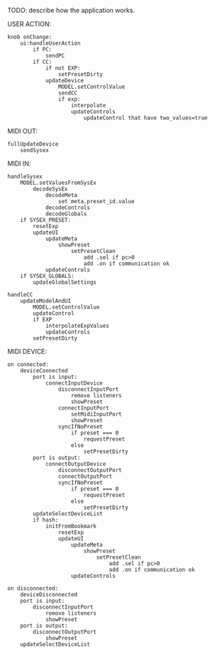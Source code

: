 
TODO: describe how the application works.

USER ACTION:

    knob onChange:
        ui:handleUserAction
            if PC:
                sendPC
            if CC:
                if not EXP:
                    setPresetDirty
                updateDevice
                    MODEL.setControlValue
                    sendCC
                    if exp: 
                        interpolate
                        updateControls
                            updateControl that have two_values=true

MIDI OUT:

    fullUpdateDevice
        sendSysex
        
MIDI IN:

    handleSysex
        MODEL.setValuesFromSysEx
            decodeSysEx
                decodeMeta
                    set meta.preset_id.value
                decodeControls
                decodeGlobals
        if SYSEX_PRESET:
            resetExp
            updateUI            
                updateMeta
                    showPreset
                        setPresetClean
                            add .sel if pc>0
                            add .on if communication ok
                updateControls
        if SYSEX_GLOBALS:
            updateGlobalSettings

    handleCC
        updateModelAndUI
            MODEL.setControlValue
            updateControl
            if EXP
                interpolateExpValues
                updateControls
            setPresetDirty

MIDI DEVICE:

    on connected:
        deviceConnected
            port is input:
                connectInputDevice
                    disconnectInputPort
                        remove listeners
                        showPreset
                    connectInputPort
                        setMidiInputPort
                        showPreset
                    syncIfNoPreset
                        if preset === 0
                            requestPreset
                        else
                            setPresetDirty                            
            port is output:
                connectOutputDevice
                    disconnectOutputPort
                    connectOutputPort
                    syncIfNoPreset
                        if preset === 0
                            requestPreset
                        else
                            setPresetDirty                            
            updateSelectDeviceList
            if hash:
                initFromBookmark
                    resetExp
                    updateUI
                        updateMeta
                            showPreset
                                setPresetClean
                                    add .sel if pc>0
                                    add .on if communication ok
                        updateControls
                        
    on disconnected:
        deviceDisconnected
        port is input:
            disconnectInputPort
                remove listeners
                showPreset
        port is output:
            disconnectOutputPort
                showPreset
        updateSelectDeviceList            
